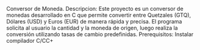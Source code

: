 Conversor de Moneda.
Descripcion: Este proyecto es un conversor de monedas desarrollado en C que permite convertir entre Quetzales (GTQ), Dólares (USD) y Euros (EUR) de manera rápida y precisa. El programa solicita al usuario la cantidad y la moneda de origen, luego realiza la conversión utilizando tasas de cambio predefinidas.
Prerequisitos: Instalar compilador C/CC+
